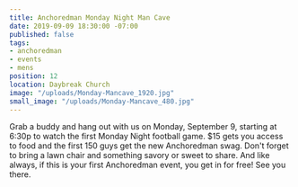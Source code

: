 ```yaml
---
title: Anchoredman Monday Night Man Cave
date: 2019-09-09 18:30:00 -07:00
published: false
tags:
- anchoredman
- events
- mens
position: 12
location: Daybreak Church
image: "/uploads/Monday-Mancave_1920.jpg"
small_image: "/uploads/Monday-Mancave_480.jpg"
---
```


Grab a buddy and hang out with us on Monday, September 9, starting at 6:30p to watch the first Monday Night football game. $15 gets you access to food and the first 150 guys get the new Anchoredman swag. Don't forget to bring a lawn chair and something savory or sweet to share. And like always, if this is your first Anchoredman event, you get in for free! See you there.